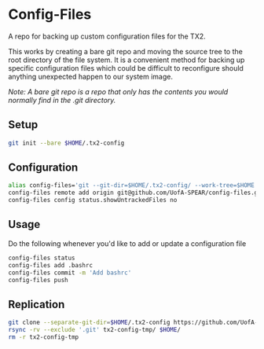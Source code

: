 # Config-Files
A repo for backing up custom configuration files for the TX2.

This works by creating a bare git repo and moving the source tree
to the root directory of the file system. It is a convenient method
for backing up specific configuration files which could be difficult
to reconfigure should anything unexpected happen to our system image.

_Note: A bare git repo is a repo that only has the contents you would normally
find in the .git directory._

## Setup
```bash
git init --bare $HOME/.tx2-config
```

## Configuration
```bash
alias config-files='git --git-dir=$HOME/.tx2-config/ --work-tree=$HOME'
config-files remote add origin git@github.com/UofA-SPEAR/config-files.git
config-files config status.showUntrackedFiles no
```

## Usage
Do the following whenever you'd like to add or update a configuration file
```bash
config-files status
config-files add .bashrc
config-files commit -m 'Add bashrc'
config-files push
```

## Replication
```bash
git clone --separate-git-dir=$HOME/.tx2-config https://github.com/UofA-SPEAR/config-files.git tx2-config-tmp
rsync -rv --exclude '.git' tx2-config-tmp/ $HOME/
rm -r tx2-config-tmp
```
